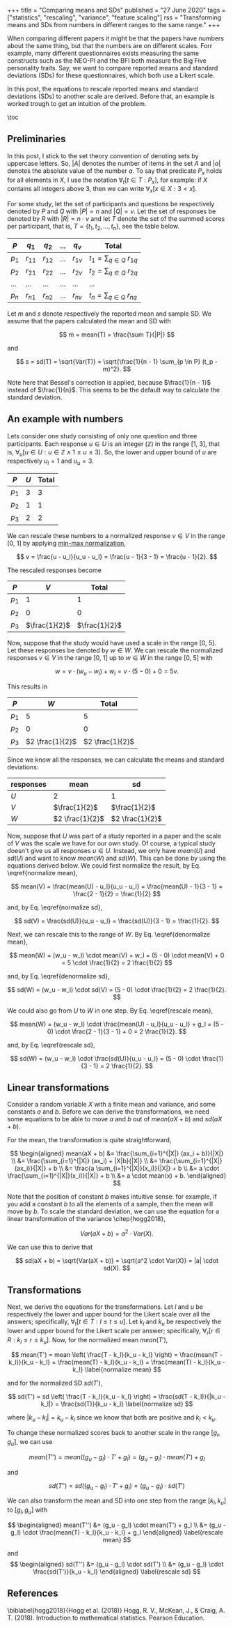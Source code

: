 +++
title = "Comparing means and SDs"
published = "27 June 2020"
tags = ["statistics", "rescaling", "variance", "feature scaling"]
rss = "Transforming means and SDs from numbers in different ranges to the same range."
+++

When comparing different papers it might be that the papers have numbers about the same thing, but that the numbers are on different scales.
Forr example, many different questionnaires exists measuring the same constructs such as the NEO-PI and the BFI both measure the Big Five personality traits.
Say, we want to compare reported means and standard deviations (SDs) for these questionnaires, which both use a Likert scale.

In this post, the equations to rescale reported means and standard deviations (SDs) to another scale are derived.
Before that, an example is worked trough to get an intuition of the problem.

\toc

## Preliminaries

In this post, I stick to the set theory convention of denoting sets by uppercase letters.
So, $|A|$ denotes the number of items in the set $A$ and $|a|$ denotes the absolute value of the number $a$.
To say that predicate $P_x$ holds for all elements in $X$, I use the notation $\forall_t[t \in T : P_x]$, for example: if $X$ contains all integers above 3, then we can write $\forall_x[x \in X : 3 < x]$.

For some study, let the set of participants and questions be respectively denoted by $P$ and $Q$ with $|P| = n$ and $|Q| = v$.
Let the set of responses be denoted by $R$ with $|R| = n \cdot v$ and let $T$ denote the set of the summed scores per participant, that is, $T = \{ t_1, t_2, \ldots, t_n \}$, see the table below.

| $P$ | $q_1$ | $q_2$ | ... | $q_v$ | Total
--- | --- | --- | --- | --- | ---
$p_1$ | $r_{11}$ | $r_{12}$ | ... | $r_{1v}$ | $t_1 = \sum_{q \in Q} \: r_{1q}$
$p_2$ | $r_{21}$ | $r_{22}$ | ... | $r_{2v}$ | $t_2 = \sum_{q \in Q} \: r_{2q}$
... | ... | ... | ... | ... | ...
$p_n$ | $r_{n1}$ | $r_{n2}$ | ... | $r_{nv}$ | $t_n = \sum_{q \in Q} \: r_{nq}$

Let $m$ and $s$ denote respectively the reported mean and sample SD.
We assume that the papers calculated the mean and SD with

$$ m = mean(T) = \frac{\sum T}{|P|} $$

and

$$ s = sd(T) = \sqrt{Var(T)} = \sqrt{\frac{1}{n - 1} \sum_{p \in P} (t_p - m)^2}. $$

Note here that Bessel's correction is applied, because $\frac{1}{n - 1}$ instead of $\frac{1}{n}$.
This seems to be the default way to calculate the standard deviation.

## An example with numbers

Lets consider one study consisting of only one question and three participants.
Each response $u \in U$ is an integer ($\mathbb{Z}$) in the range [1, 3], that is, $\forall_u[u \in U : u \in \mathbb{Z} \land 1 \leq u \leq 3]$.
So, the lower and upper bound of $u$ are respectively $u_l = 1$ and $u_u = 3$.

| $P$ | $U$ | Total
--- | --- | ---
$p_1$ | 3 | 3
$p_2$ | 1 | 1
$p_3$ | 2 | 2

We can rescale these numbers to a normalized response $v \in V$ in the range [0, 1] by applying [min-max normalization](https://en.wikipedia.org/wiki/Feature_scaling),

$$ v = \frac{u - u_l}{u_u - u_l} = \frac{u - 1}{3 - 1} = \frac{u - 1}{2}. $$

The rescaled responses become

| $P$ | $V$ | Total
--- | --- | ---
$p_1$ | 1 | 1
$p_2$ | 0 | 0
$p_3$ | $\frac{1}{2}$ | $\frac{1}{2}$

Now, suppose that the study would have used a scale in the range [0, 5].
Let these responses be denoted by $w \in W$. 
We can rescale the normalized responses $v \in V$ in the range [0, 1] up to $w \in W$ in the range [0, 5] with

$$ w = v \cdot (w_u - w_l) + w_l = v \cdot (5 - 0) + 0 = 5v. $$ 

This results in

| $P$ | $W$ | Total
--- | --- | ---
$p_1$ | 5 | 5
$p_2$ | 0 | 0
$p_3$ | $2 \frac{1}{2}$ | $2 \frac{1}{2}$ 

Since we know all the responses, we can calculate the means and standard deviations:

responses | mean | sd
--- | --- | ---
$U$ | $2$ | $1$
$V$ | $\frac{1}{2}$ | $\frac{1}{2}$
$W$ | $2 \frac{1}{2}$ | $2 \frac{1}{2}$

Now, suppose that $U$ was part of a study reported in a paper and the scale of $V$ was the scale we have for our own study.
Of course, a typical study doesn't give us all responses $u \in U$.
Instead, we only have $mean(U)$ and $sd(U)$ and want to know $mean(W)$ and $sd(W)$.
This can be done by using the equations derived below.
We could first normalize the result, by Eq. \eqref{normalize mean},

$$ mean(V) = \frac{mean(U) - u_l}{u_u - u_l} = \frac{mean(U) - 1}{3 - 1} = \frac{2 - 1}{2} = \frac{1}{2} $$ 

and, by Eq. \eqref{normalize sd},

$$ sd(V) = \frac{sd(U)}{u_u - u_l} = \frac{sd(U)}{3 - 1} = \frac{1}{2}. $$

Next, we can rescale this to the range of $W$. 
By Eq. \eqref{denormalize mean},

$$ mean(W) = (w_u - w_l) \cdot mean(V) + w_l = (5 - 0) \cdot mean(V) + 0 = 5 \cdot \frac{1}{2} = 2 \frac{1}{2} $$

and, by Eq. \eqref{denormalize sd},

$$ sd(W) = (w_u - w_l) \cdot sd(V) = (5 - 0) \cdot \frac{1}{2} = 2 \frac{1}{2}. $$

We could also go from $U$ to $W$ in one step.
By Eq. \eqref{rescale mean},

$$ mean(W) = (w_u - w_l) \cdot \frac{mean(U) - u_l}{u_u - u_l} + g_l = (5 - 0) \cdot \frac{2 - 1}{3 - 1} + 0 = 2 \frac{1}{2}. $$

and, by Eq. \eqref{rescale sd},

$$ sd(W) = (w_u - w_l) \cdot \frac{sd(U)}{u_u - u_l} = (5 - 0) \cdot \frac{1}{3 - 1} = 2 \frac{1}{2}. $$

## Linear transformations

Consider a random variable $X$ with a finite mean and variance, and some constants $a$ and $b$.
Before we can derive the transformations, we need some equations to be able to move $a$ and $b$ out of $mean(aX + b)$ and $sd(aX + b)$.

For the mean, the transformation is quite straightforward,

$$ 
\begin{aligned}
mean(aX + b) &= \frac{\sum_{i=1}^{|X|} (ax_i + b)}{|X|} \\
  &= \frac{\sum_{i=1}^{|X|} (ax_i) + |X|b}{|X|} \\
  &= \frac{\sum_{i=1}^{|X|} (ax_i)}{|X|} + b \\
  &= \frac{a \sum_{i=1}^{|X|}(x_i)}{|X|} + b \\
  &= a \cdot \frac{\sum_{i=1}^{|X|}(x_i)}{|X|} + b \\
  &= a \cdot mean(x) + b. 
\end{aligned}
$$

Note that the position of constant $b$ makes intuitive sense: for example, if you add a constant $b$ to all the elements of a sample, then the mean will move by $b$.
To scale the standard deviation, we can use the equation for a linear transformation of the variance \citep{hogg2018},

$$ Var(aX + b) = a^2 \cdot Var(X). $$

We can use this to derive that

$$ sd(aX + b) = \sqrt{Var(aX + b)} = \sqrt{a^2 \cdot Var(X)} = |a| \cdot sd(X). $$

## Transformations

Next, we derive the equations for the transformations.
Let $l$ and $u$ be respectively the lower and upper bound for the Likert scale over all the answers; specifically, $\forall_t [t \in T : l \leq t \leq u]$.
Let $k_l$ and $k_u$ be respectively the lower and upper bound for the Likert scale per answer; specifically, $\forall_r [ r \in R : k_l \leq r \leq k_u]$.
Now, for the normalized mean $mean(T')$,

$$
mean(T')
  = mean \left( \frac{T - k_l}{k_u - k_l} \right)
  = \frac{mean(T - k_l)}{k_u - k_l}
  = \frac{mean(T) - k_l}{k_u - k_l}
  = \frac{mean(T) - k_l}{k_u - k_l}
  \label{normalize mean}
$$

and for the normalized SD $sd(T')$,

$$
sd(T')
  = sd \left( \frac{T - k_l}{k_u - k_l} \right)
  = \frac{sd(T - k_l)}{|k_u - k_l|}
  = \frac{sd(T)}{k_u - k_l}
  \label{normalize sd}
$$

where $|k_u - k_l| = k_u - k_l$ since we know that both are positive and $k_l < k_u$.

To change these normalized scores back to another scale in the range $[g_l, g_u]$, we can use

$$
mean(T'')
  = mean((g_u - g_l) \cdot T' + g_l) 
  = (g_u - g_l) \cdot mean(T') + g_l
  \label{denormalize mean}
$$

and

$$
sd(T'')
 = sd((g_u - g_l) \cdot T' + g_l)
 = (g_u - g_l) \cdot sd(T')
 \label{denormalize sd}
$$

We can also transform the mean and SD into one step from the range $[k_l, k_u]$ to $[g_l, g_u]$ with

$$ 
\begin{aligned}
mean(T'') &= (g_u - g_l) \cdot mean(T') + g_l \\
 &= (g_u - g_l) \cdot \frac{mean(T) - k_l}{k_u - k_l} + g_l
\end{aligned}
\label{rescale mean}
$$

and 
$$ 
\begin{aligned}
sd(T'') &= (g_u - g_l) \cdot sd(T') \\
 &= (g_u - g_l) \cdot \frac{sd(T')}{k_u - k_l}
\end{aligned}
\label{rescale sd}
$$

## References
\biblabel{hogg2018}{Hogg et al. (2018)} 
Hogg, R. V., McKean, J., & Craig, A. T. (2018). 
Introduction to mathematical statistics. 
Pearson Education.

